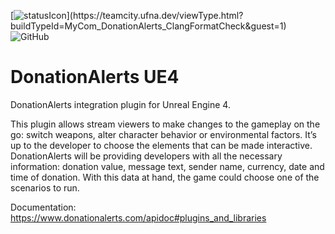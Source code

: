 [![statusIcon](https://teamcity.ufna.dev/app/rest/builds/buildType:(id:MyCom_DonationAlerts_ClangFormatCheck)/statusIcon.svg)](https://teamcity.ufna.dev/viewType.html?buildTypeId=MyCom_DonationAlerts_ClangFormatCheck&guest=1)
![GitHub](https://img.shields.io/github/license/ufna/DonationAlerts)

# DonationAlerts UE4

DonationAlerts integration plugin for Unreal Engine 4.

This plugin allows stream viewers to make changes to the gameplay on the go: switch weapons, alter character behavior or environmental factors. It’s up to the developer to choose the elements that can be made interactive. DonationAlerts will be providing developers with all the necessary information: donation value, message text, sender name, currency, date and time of donation. With this data at hand, the game could choose one of the scenarios to run.

Documentation: https://www.donationalerts.com/apidoc#plugins_and_libraries
